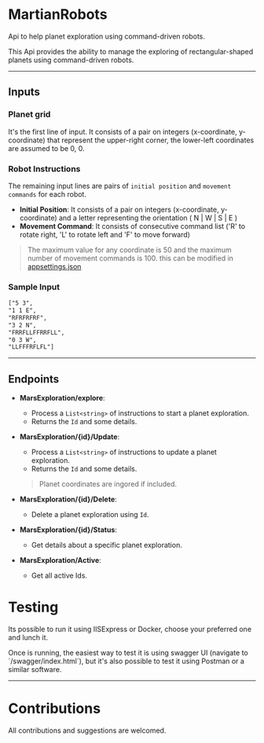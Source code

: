 # MartianRobots
Api to help planet exploration using command-driven robots.

This Api provides the ability to manage the exploring of rectangular-shaped planets using command-driven robots.

----
## Inputs
### Planet grid
It's the first line of input. It consists of a pair on integers (x-coordinate, y-coordinate) that represent the upper-right corner, the lower-left coordinates are assumed to be 0, 0.
### Robot Instructions
The remaining input lines are pairs of `initial position` and `movement commands` for each robot.
- **Initial Position**:
It consists of a pair on integers (x-coordinate, y-coordinate) and a letter representing the orientation ( N | W | S | E )
- **Movement Command**:
It consists of consecutive command list ('R' to rotate right, 'L' to rotate left and 'F' to move forward)
>The maximum value for any coordinate is 50 and the maximum number of movement commands is 100. this can be modified in [appsettings.json](https://github.com/yosefham/MartianRobots/blob/master/MartianRobots/appsettings.json)

### Sample Input
```html
["5 3",
"1 1 E",
"RFRFRFRF",
"3 2 N",
"FRRFLLFFRRFLL",
"0 3 W",
"LLFFFRFLFL"]
```
----
## Endpoints
- **MarsExploration/explore**:
  - Process a `List<string>` of instructions to start a planet exploration.
  - Returns the `Id` and some details.
- **MarsExploration/{id}/Update**:
  - Process a `List<string>` of instructions to update a planet exploration. 
  - Returns the `Id` and some details.
  > Planet coordinates are ingored if included.

- **MarsExploration/{id}/Delete**:
  - Delete a planet exploration using `Id`.

- **MarsExploration/{id}/Status**:
  - Get details about a specific planet exploration.

- **MarsExploration/Active**:
  - Get all active Ids.

# Testing
Its possible to run it using IISExpress or Docker, choose your preferred one and lunch it.

Once is running, the easiest way to test it is using swagger UI (navigate to ´/swagger/index.html´), but it's also possible to test it using Postman or a similar software.

----
# Contributions
All contributions and suggestions are welcomed.
